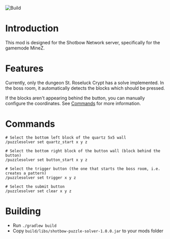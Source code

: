 ![Build](https://github.com/Pepijnvdliefvoort/shotbow-puzzle-solver-template-1.20.4/actions/workflows/build.yml/badge.svg)

# Introduction
 This mod is designed for the Shotbow Network server, specifically for the gamemode MineZ.
 
# Features
Currently, only the dungeon St. Roseluck Crypt has a solve implemented.
In the boss room, it automatically detects the blocks which should be pressed.

If the blocks aren't appearing behind the button, you can manually configure the coordinates.
See [Commands](#Commands) for more information.

# Commands
```
# Select the bottom left block of the quartz 5x5 wall
/puzzlesolver set quartz_start x y z

# Select the bottom right block of the button wall (block behind the button)
/puzzlesolver set button_start x y z

# Select the trigger button (the one that starts the boss room, i.e. creates a pattern)
/puzzlesolver set trigger x y z

# Select the submit button
/puzzlesolver set clear x y z
```

# Building
* Run `./gradlew build`
* Copy `build/libs/shotbow-puzzle-solver-1.0.0.jar` to your mods folder
